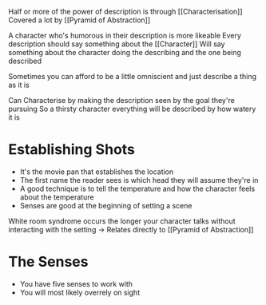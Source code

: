 Half or more of the power of description is through [[Characterisation]]
Covered a lot by [[Pyramid of Abstraction]]

A character who's humorous in their description is more likeable
Every description should say something about the [[Character]]
Will say something about the character doing the describing and the one being described

Sometimes you can afford to be a little omniscient and just describe a thing as it is

Can Characterise by making the description seen by the goal they're pursuing
So a thirsty character everything will be described by how watery it is

# Establishing Shots
- It's the movie pan that establishes the location
- The first name the reader sees is which head they will assume they're in
- A good technique is to tell the temperature and how the character feels about the temperature
- Senses are good at the beginning of setting a scene

White room syndrome occurs the longer your character talks without interacting with the setting -> Relates directly to [[Pyramid of Abstraction]]

# The Senses
- You have five senses to work with
- You will most likely overrely on sight